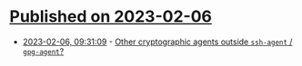 # [Published on 2023-02-06](index.md)

* [2023-02-06, 09:31:09](https://lobste.rs/s/oasqtt/other_cryptographic_agents_outside_ssh) - [Other cryptographic agents outside `ssh-agent` / `gpg-agent`?](https://lobste.rs/s/oasqtt/other_cryptographic_agents_outside_ssh)
